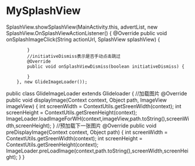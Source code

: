 # MySplashView
 SplashView.showSplashView(MainActivity.this, advertList, new SplashView.OnSplashViewActionListener() {
            @Override
            public void onSplashImageClick(String actionUrl, SplashView splashView) {

            }
            //initiativeDismiss表示是否手动点击跳过
            @Override
            public void onSplashViewDismiss(boolean initiativeDismiss) {

            }
        }, new GlideImageLoader());
public class GlideImageLoader extends Glideloader {
        //加载图片
        @Override
        public void displayImage(Context context, Object path, ImageView imageView) {
            int screenWidth = ContextUtils.getSreenWidth(context);
            int screenHeight = ContextUtils.getSreenHeight(context);
            ImageLoader.loadImageForWH(context,imageView,path.toString(),screenWidth,screenHeight);
        }
        //预加载下一张图片
        @Override
        public void preDisplayImage(Context context, Object path) {
            int screenWidth = ContextUtils.getSreenWidth(context);
            int screenHeight = ContextUtils.getSreenHeight(context);
            ImageLoader.preLoadImage(context,path.toString(),screenWidth,screenHeight);
        }
    }
